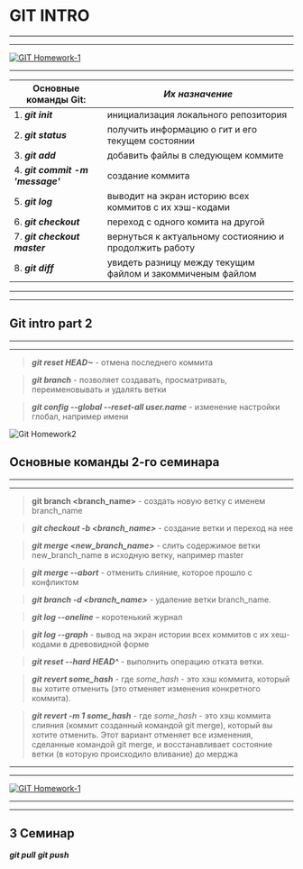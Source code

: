 # GIT INTRO
___
---
[![GIT Homework-1](Homework№1.jpg)](https://drive.google.com/file/d/1OTIaNmimIQ5QTiuRBH7Ap4keP8Scpkte/view?usp=share_link "Git")

***
| **Основные команды Git:**        | *Их назначение*                                            |
| -------------------------------- | ---------------------------------------------------------- |
| 1. ***git init***                | инициализация локального репозитория                       |
| 2. ***git status***              | получить информацию о гит и его текущем состоянии          |
| 3. ***git add***                 | добавить файлы в следующем коммите                         |
| 4. ___git commit -m 'message'___ | создание коммита                                           |
| 5. ***git log***                 | выводит на экран историю всех коммитов с их хэш-кодами     |
| 6. ***git checkout***            | переход с одного комита на другой                          |
| 7. ***git checkout master***     | вернуться к актуальному состиоянию и продолжить работу     |
| 8. ***git diff***                | увидеть разницу между текущим файлом и закоммиченым файлом |
------------------------------------
------------------------------------

## Git intro part 2
---
***
>***git reset HEAD~*** - отмена последнего коммита 

>***git branch*** - позволяет создавать, просматривать, переименовывать и удалять ветки

>***git config --global --reset-all user.name*** - изменение настройки глобал, например имени

![Git Homework2](Homework%E2%84%962.jpg "Git2")

## Основные команды 2-го семинара
---
***
> **git branch <branch_name>** - создать новую ветку с именем branch_name

>***git checkout -b <branch_name>*** - создание ветки и переход на нее

>***git merge <new_branch_name>*** - слить содержимое ветки new_branch_name в исходную ветку, например master

>***git merge --abort*** - отменить слияние, которое прошло с конфликтом

>***git branch -d <branch_name>*** - удаление ветки branch_name.

>***git log --oneline*** – коротенький журнал

>***git log --graph*** - вывод на экран истории всех коммитов с их хеш-кодами в древовидной форме

> ***git reset --hard HEAD^*** - выполнить операцию отката ветки.

>***git revert _some_hash_*** - где _some_hash_ - это хэш коммита, который вы хотите отменить (это отменяет изменения конкретного коммита).

>***git revert -m 1 _some_hash_*** - где _some_hash_ - это хэш коммита слияния (коммит созданный командой git merge), который вы хотите отменить. Этот вариант отменяет все изменения, сделанные командой git merge, и восстанавливает состояние ветки (в которую происходило вливание) до мерджа
---
***
[![GIT Homework-1](Homework№2.jpg)](https://drive.google.com/file/d/1nrwsFyLkRCWr6-pR8OkyNQEbIgxxKyp8/view?usp=share_link "Git2")
***
___

## 3 Семинар 

***git pull***
***git push***